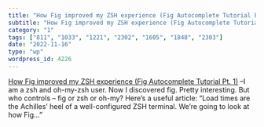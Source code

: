 ```yaml
---
title: "How Fig improved my ZSH experience (Fig Autocomplete Tutorial Pt. 1)"
subtitle: "How Fig improved my ZSH experience (Fig Autocomplete Tutorial Pt. 1)"
category: "1"
tags: ["811", "1033", "1221", "2302", "1605", "1848", "2303"]
date: "2022-11-16"
type: "wp"
wordpress_id: 4226
---
```

[ How Fig improved my ZSH experience (Fig Autocomplete Tutorial Pt. 1)]( https://dev.to/apollotoday/how-fig-improved-my-zsh-experience-fig-autocomplete-tutorial-pt-1-2aj3) –I am a zsh and oh-my-zsh user. Now I discovered fig. Pretty interesting. But who controls – fig or zsh or oh-my? Here’s a useful article: “Load times are the Achilles’ heel of a well-configured ZSH terminal. We’re going to look at how Fig…”